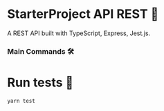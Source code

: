 # StarterProject API REST 🚀

A REST API built with TypeScript, Express, Jest.js.

### Main Commands 🛠️

# Run tests 🧪

```bash
yarn test
```
